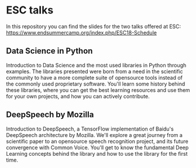 # ESC talks

In this repository you can find the slides for the two talks offered at ESC:  
https://www.endsummercamp.org/index.php/ESC18-Schedule

## Data Science in Python 
Introduction to Data Science and the most used libraries in Python through examples. The libraries presented were born from a need in the scientific community to have a more complete suite of opensource tools instead of the commonly used proprietary software. You'll learn some history behind these libraries, where you can get the best learning resources and use them for your own projects, and how you can actively contribute.  

## DeepSpeech by Mozilla
Introduction to DeepSpeech, a TensorFlow implementation of Baidu's DeepSpeech architecture by Mozilla. We'll explore a great journey from a scientific paper to an opensource speech recognition project, and its future convergence with Common Voice. You'll get to know the fundamental Deep Learning concepts behind the library and how to use the library for the first time.  
